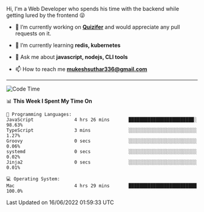 Hi, I'm a Web Developer who spends his time with the backend while getting lured by the frontend 😜

- 🔭 I’m currently working on **[Quizifer](https://github.com/SutharMukesh/Quizifer/)** and would appreciate any pull requests on it.

- 🌱 I’m currently learning **redis, kubernetes**

- 💬 Ask me about **javascript, nodejs, CLI tools**

- 📫 How to reach me **mukeshsuthar336@gmail.com**

---
<!--START_SECTION:waka-->
![Code Time](http://img.shields.io/badge/Code%20Time-0%20secs-blue)

📊 **This Week I Spent My Time On** 

```text
💬 Programming Languages: 
JavaScript               4 hrs 26 mins       ████████████████████████░   98.63% 
TypeScript               3 mins              ░░░░░░░░░░░░░░░░░░░░░░░░░   1.27% 
Groovy                   0 secs              ░░░░░░░░░░░░░░░░░░░░░░░░░   0.06% 
systemd                  0 secs              ░░░░░░░░░░░░░░░░░░░░░░░░░   0.02% 
Jinja2                   0 secs              ░░░░░░░░░░░░░░░░░░░░░░░░░   0.01%

💻 Operating System: 
Mac                      4 hrs 29 mins       █████████████████████████   100.0%

```


 Last Updated on 16/06/2022 01:59:33 UTC
<!--END_SECTION:waka-->
